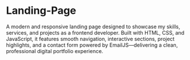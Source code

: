 # Landing-Page
A modern and responsive landing page designed to showcase my skills, services, and projects as a frontend developer. Built with HTML, CSS, and JavaScript, it features smooth navigation, interactive sections, project highlights, and a contact form powered by EmailJS—delivering a clean, professional digital portfolio experience.

